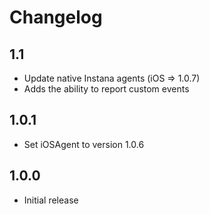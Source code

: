 # Changelog

## 1.1
- Update native Instana agents (iOS => 1.0.7)
- Adds the ability to report custom events

## 1.0.1
- Set iOSAgent to version 1.0.6

## 1.0.0

- Initial release
